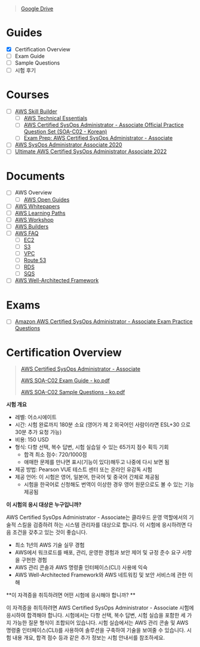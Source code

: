 > [Google Drive](https://drive.google.com/drive/folders/1u4_Ju2gCN4Xm_sdF-rKdekMFXi7Ck0kw) 

# Guides

- [x] Certification Overview
- [ ] Exam Guide
- [ ] Sample Questions
- [ ] 시험 후기

# Courses

- [ ] [AWS Skill Builder](https://explore.skillbuilder.aws/) 
    - [ ] [AWS Technical Essentials](https://explore.skillbuilder.aws/learn/course/1851/aws-technical-essentials) 
    - [ ] [AWS Certified SysOps Administrator - Associate Official Practice Question Set (SOA-C02 - Korean)](https://explore.skillbuilder.aws/learn/course/12556/aws-certified-sysops-administrator-associate-official-practice-question-set-soa-c02-korean) 
    - [ ] [Exam Prep: AWS Certified SysOps Administrator - Associate](https://explore.skillbuilder.aws/learn/course/9313/exam-prep-aws-certified-sysops-administrator-associate) 
- [ ] [AWS SysOps Administrator Associate 2020](https://www.youtube.com/watch?v=KX_AfyrhlgQ) 
- [ ] [Ultimate AWS Certified SysOps Administrator Associate 2022](https://www.udemy.com/course/ultimate-aws-certified-sysops-administrator-associate/) 

# Documents

- [ ] AWS Overview
    - [ ] [AWS Open Guides](https://github.com/open-guides/og-aws) 
- [ ] [AWS Whitepapers](https://aws.amazon.com/ko/whitepapers/) 
- [ ] [AWS Learning Paths](https://aws.amazon.com/ko/training/learning-paths/) 
- [ ] [AWS Workshop](https://pages.awscloud.com/traincert_alwayslearning_virtualevents_kr.html) 
- [ ] [AWS Builders](https://aws.amazon.com/ko/events/seminars/aws-builders/) 
- [ ] [AWS FAQ](https://aws.amazon.com/ko/faqs/) 
    - [ ] [EC2](https://aws.amazon.com/ko/ec2/faqs/?sysops=sec&sec=prep) 
    - [ ] [S3](https://aws.amazon.com/ko/s3/faqs/?sysops=sec&sec=prep) 
    - [ ] [VPC](https://aws.amazon.com/ko/vpc/faqs/?sysops=sec&sec=prep) 
    - [ ] [Route 53](https://aws.amazon.com/ko/route53/faqs/?sysops=sec&sec=prep) 
    - [ ] [RDS](https://aws.amazon.com/ko/rds/faqs/?sysops=sec&sec=prep) 
    - [ ] [SQS](https://aws.amazon.com/ko/sqs/faqs/?sysops=sec&sec=prep) 
- [ ] [AWS Well-Architected Framework](https://aws.amazon.com/ko/architecture/well-architected/) 

# Exams

- [ ] [Amazon AWS Certified SysOps Administrator - Associate Exam Practice Questions](https://www.examtopics.com/exams/amazon/aws-certified-sysops-administrator-associate/view/) 



# Certification Overview

> [AWS Certified SysOps Administrator - Associate](https://aws.amazon.com/ko/certification/certified-sysops-admin-associate/) 
>
> [AWS SOA-C02 Exam Guide - ko.pdf](https://d1.awsstatic.com/ko_KR/training-and-certification/docs-sysops-associate/AWS-Certified-SysOps-Administrator-Associate_Exam-Guide.pdf) 
>
> [AWS SOA-C02 Sample Questions - ko.pdf](https://d1.awsstatic.com/ko_KR/training-and-certification/docs-sysops-associate/AWS-Certified-SysOps-Administrator-Associate_Sample-Questions.pdf) 



**시험 개요** 

- 레벨: 어소시에이트
- 시간: 시험 완료까지 180분 소요 (영어가 제 2 외국어인 사람이라면 ESL+30 으로 30분 추가 요청 가능)
- 비용: 150 USD
- 형식: 다항 선택, 복수 답변, 시험 실습일 수 있는 65가지 점수 획득 기회
    - 합격 최소 점수: 720/1000점
    - 애매한 문제를 만나면 표시(기능이 있다)해두고 나중에 다시 보면 됨
- 제공 방법: Pearson VUE 테스트 센터 또는 온라인 유감독 시험
- 제공 언어: 이 시험은 영어, 일본어, 한국어 및 중국어 간체로 제공됨
    - 시험을 한국어로 신청해도 번역이 이상한 경우 영어 원문으로도 볼 수 있는 기능 제공됨



**이 시험의 응시 대상은 누구입니까?** 

AWS Certified SysOps Administrator - Associate는 클라우드 운영 역할에서의 기술적 스킬을 검증하려 하는 시스템 관리자를 대상으로 합니다. 이 시험에 응시하려면 다음 조건을 갖추고 있는 것이 좋습니다.

- 최소 1년의 AWS 기술 실무 경험
- AWS에서 워크로드를 배포, 관리, 운영한 경험과 보안 제어 및 규정 준수 요구 사항을 구현한 경험
- AWS 관리 콘솔과 AWS 명령줄 인터페이스(CLI) 사용에 익숙
- AWS Well-Architected Framework와 AWS 네트워킹 및 보안 서비스에 관한 이해



**이 자격증을 취득하려면 어떤 시험에 응시해야 합니까? ** 

이 자격증을 취득하려면 AWS Certified SysOps Administrator - Associate 시험에 응시하여 합격해야 합니다. 
시험에서는 다항 선택, 복수 답변, 시험 실습을 포함한 세 가지 가능한 질문 형식이 조합되어 있습니다. 
시험 실습에서는 AWS 관리 콘솔 및 AWS 명령줄 인터페이스(CLI)를 사용하여 솔루션을 구축하여 기술을 보여줄 수 있습니다. 
시험 내용 개요, 합격 점수 등과 같은 추가 정보는 시험 안내서를 참조하세요.

